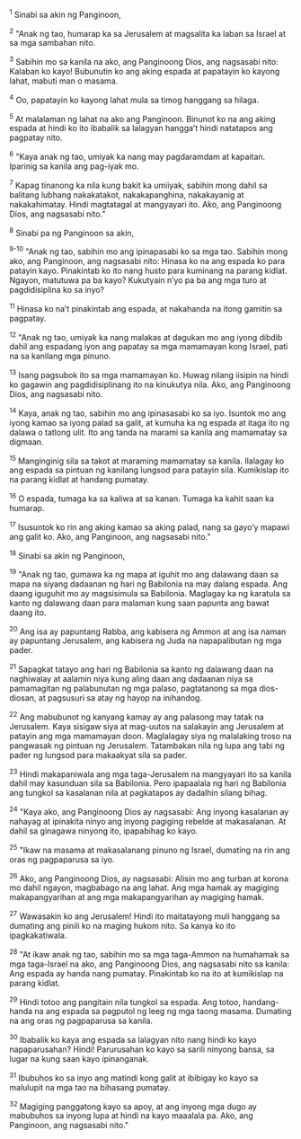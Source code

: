 <sup>1</sup>
Sinabi sa akin ng Panginoon, 

<sup>2</sup>
"Anak ng tao, humarap ka sa Jerusalem at magsalita ka laban sa Israel at sa mga sambahan nito. 

<sup>3</sup>
Sabihin mo sa kanila na ako, ang Panginoong Dios, ang nagsasabi nito: Kalaban ko kayo! Bubunutin ko ang aking espada at papatayin ko kayong lahat, mabuti man o masama. 

<sup>4</sup>
Oo, papatayin ko kayong lahat mula sa timog hanggang sa hilaga. 

<sup>5</sup>
At malalaman ng lahat na ako ang Panginoon. Binunot ko na ang aking espada at hindi ko ito ibabalik sa lalagyan hanggaʼt hindi natatapos ang pagpatay nito. 

<sup>6</sup>
"Kaya anak ng tao, umiyak ka nang may pagdaramdam at kapaitan. Iparinig sa kanila ang pag-iyak mo. 

<sup>7</sup>
Kapag tinanong ka nila kung bakit ka umiiyak, sabihin mong dahil sa balitang lubhang nakakatakot, nakakapanghina, nakakayanig at nakakahimatay. Hindi magtatagal at mangyayari ito. Ako, ang Panginoong Dios, ang nagsasabi nito." 

<sup>8</sup>
Sinabi pa ng Panginoon sa akin,

<sup>9-10</sup>
"Anak ng tao, sabihin mo ang ipinapasabi ko sa mga tao. Sabihin mong ako, ang Panginoon, ang nagsasabi nito: Hinasa ko na ang espada ko para patayin kayo. Pinakintab ko ito nang husto para kuminang na parang kidlat. Ngayon, matutuwa pa ba kayo? Kukutyain nʼyo pa ba ang mga turo at pagdidisiplina ko sa inyo? 

<sup>11</sup>
Hinasa ko naʼt pinakintab ang espada, at nakahanda na itong gamitin sa pagpatay. 

<sup>12</sup>
"Anak ng tao, umiyak ka nang malakas at dagukan mo ang iyong dibdib dahil ang espadang iyon ang papatay sa mga mamamayan kong Israel, pati na sa kanilang mga pinuno. 

<sup>13</sup>
Isang pagsubok ito sa mga mamamayan ko. Huwag nilang iisipin na hindi ko gagawin ang pagdidisiplinang ito na kinukutya nila. Ako, ang Panginoong Dios, ang nagsasabi nito. 

<sup>14</sup>
Kaya, anak ng tao, sabihin mo ang ipinasasabi ko sa iyo. Isuntok mo ang iyong kamao sa iyong palad sa galit, at kumuha ka ng espada at itaga ito ng dalawa o tatlong ulit. Ito ang tanda na marami sa kanila ang mamamatay sa digmaan. 

<sup>15</sup>
Manginginig sila sa takot at maraming mamamatay sa kanila. Ilalagay ko ang espada sa pintuan ng kanilang lungsod para patayin sila. Kumikislap ito na parang kidlat at handang pumatay. 

<sup>16</sup>
O espada, tumaga ka sa kaliwa at sa kanan. Tumaga ka kahit saan ka humarap. 

<sup>17</sup>
Isusuntok ko rin ang aking kamao sa aking palad, nang sa gayoʼy mapawi ang galit ko. Ako, ang Panginoon, ang nagsasabi nito." 

<sup>18</sup>
Sinabi sa akin ng Panginoon, 

<sup>19</sup>
"Anak ng tao, gumawa ka ng mapa at iguhit mo ang dalawang daan sa mapa na siyang dadaanan ng hari ng Babilonia na may dalang espada. Ang daang iguguhit mo ay magsisimula sa Babilonia. Maglagay ka ng karatula sa kanto ng dalawang daan para malaman kung saan papunta ang bawat daang ito. 

<sup>20</sup>
Ang isa ay papuntang Rabba, ang kabisera ng Ammon at ang isa naman ay papuntang Jerusalem, ang kabisera ng Juda na napapalibutan ng mga pader. 

<sup>21</sup>
Sapagkat tatayo ang hari ng Babilonia sa kanto ng dalawang daan na naghiwalay at aalamin niya kung aling daan ang dadaanan niya sa pamamagitan ng palabunutan ng mga palaso, pagtatanong sa mga dios-diosan, at pagsusuri sa atay ng hayop na inihandog. 

<sup>22</sup>
Ang mabubunot ng kanyang kamay ay ang palasong may tatak na Jerusalem. Kaya sisigaw siya at mag-uutos na salakayin ang Jerusalem at patayin ang mga mamamayan doon. Maglalagay siya ng malalaking troso na pangwasak ng pintuan ng Jerusalem. Tatambakan nila ng lupa ang tabi ng pader ng lungsod para makaakyat sila sa pader. 

<sup>23</sup>
Hindi makapaniwala ang mga taga-Jerusalem na mangyayari ito sa kanila dahil may kasunduan sila sa Babilonia. Pero ipapaalala ng hari ng Babilonia ang tungkol sa kasalanan nila at pagkatapos ay dadalhin silang bihag. 

<sup>24</sup>
"Kaya ako, ang Panginoong Dios ay nagsasabi: Ang inyong kasalanan ay nahayag at ipinakita ninyo ang inyong pagiging rebelde at makasalanan. At dahil sa ginagawa ninyong ito, ipapabihag ko kayo. 

<sup>25</sup>
"Ikaw na masama at makasalanang pinuno ng Israel, dumating na rin ang oras ng pagpaparusa sa iyo. 

<sup>26</sup>
Ako, ang Panginoong Dios, ay nagsasabi: Alisin mo ang turban at korona mo dahil ngayon, magbabago na ang lahat. Ang mga hamak ay magiging makapangyarihan at ang mga makapangyarihan ay magiging hamak. 

<sup>27</sup>
Wawasakin ko ang Jerusalem! Hindi ito maitatayong muli hanggang sa dumating ang pinili ko na maging hukom nito. Sa kanya ko ito ipagkakatiwala. 

<sup>28</sup>
"At ikaw anak ng tao, sabihin mo sa mga taga-Ammon na humahamak sa mga taga-Israel na ako, ang Panginoong Dios, ang nagsasabi nito sa kanila: Ang espada ay handa nang pumatay. Pinakintab ko na ito at kumikislap na parang kidlat. 

<sup>29</sup>
Hindi totoo ang pangitain nila tungkol sa espada. Ang totoo, handang-handa na ang espada sa pagputol ng leeg ng mga taong masama. Dumating na ang oras ng pagpaparusa sa kanila. 

<sup>30</sup>
Ibabalik ko kaya ang espada sa lalagyan nito nang hindi ko kayo napaparusahan? Hindi! Parurusahan ko kayo sa sarili ninyong bansa, sa lugar na kung saan kayo ipinanganak. 

<sup>31</sup>
Ibubuhos ko sa inyo ang matindi kong galit at ibibigay ko kayo sa malulupit na mga tao na bihasang pumatay. 

<sup>32</sup>
Magiging panggatong kayo sa apoy, at ang inyong mga dugo ay mabubuhos sa inyong lupa at hindi na kayo maaalala pa. Ako, ang Panginoon, ang nagsasabi nito."